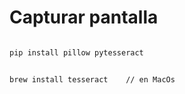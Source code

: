 # Capturar pantalla

```sh

pip install pillow pytesseract


brew install tesseract    // en MacOs


```